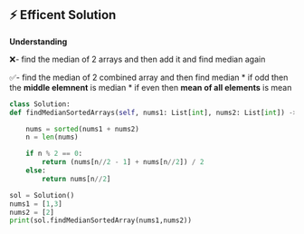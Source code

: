 ## ⚡ Efficent Solution
**Understanding** 

❌- find the median of 2 arrays and then add it and find median again

✅- find the median of 2 combined array and then find median
    * if odd then the **middle elemnent** is median
    * if even then **mean of all elements** is mean
    
  ```python
class Solution:
  def findMedianSortedArrays(self, nums1: List[int], nums2: List[int]) -> float:

      nums = sorted(nums1 + nums2) 
      n = len(nums)

      if n % 2 == 0:
          return (nums[n//2 - 1] + nums[n//2]) / 2
      else:
          return nums[n//2]

sol = Solution()
nums1 = [1,3]
nums2 = [2]
print(sol.findMedianSortedArray(nums1,nums2))

```
